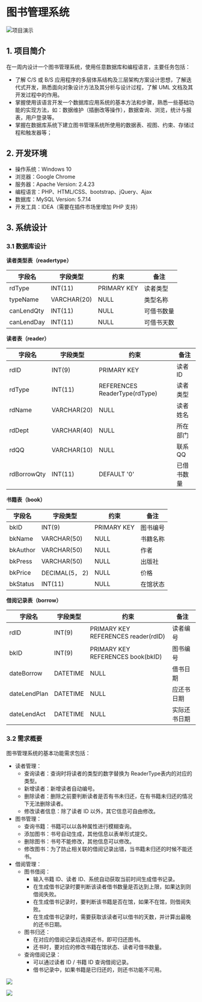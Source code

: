 # 图书管理系统

![项目演示](https://github.com/hovenjay/BookManageSystem/blob/master/images/demo.gif)

## 1. 项目简介

在一周内设计一个图书管理系统，使用任意数据库和编程语言，主要任务包括：

- 了解 C/S 或 B/S 应用程序的多层体系结构及三层架构方案设计思想，了解迭代式开发，熟悉面向对象设计方法及其分析与设计过程，了解 UML 文档及其开发过程中的作用。
- 掌握使用该语言开发一个数据库应用系统的基本方法和步骤，熟悉一些基础功能的实现方法，如：数据维护（插删改等操作），数据查询、浏览，统计与报表，用户登录等。
- 掌握在数据库系统下建立图书管理系统所使用的数据表、视图、约束、存储过程和触发器等；

## 2. 开发环境

- 操作系统：Windows 10
- 浏览器：Google Chrome
- 服务器：Apache Version: 2.4.23
- 编程语言：PHP、HTML/CSS、bootstrap、jQuery、Ajax
- 数据库：MySQL Version: 5.7.14
- 开发工具：IDEA（需要在插件市场里增加 PHP 支持）

## 3. 系统设计

### 3.1 数据库设计

**读者类型表（readertype）**

| **字段名** | **字段类型** | **约束**    | **备注**   |
| ---------- | ------------ | ----------- | ---------- |
| rdType     | INT(11)      | PRIMARY KEY | 读者类型   |
| typeName   | VARCHAR(20)  | NULL        | 类型名称   |
| canLendQty | INT(11)      | NULL        | 可借书数量 |
| canLendDay | INT(11)      | NULL        | 可借书天数 |

**读者表（reader）**

| **字段名**  | **字段类型** | **约束**                      | **备注**   |
| ----------- | ------------ | ----------------------------- | ---------- |
| rdID        | INT(9)       | PRIMARY KEY                   | 读者ID     |
| rdType      | INT(11)      | REFERENCES ReaderType(rdType) | 读者类型   |
| rdName      | VARCHAR(20)  | NULL                          | 读者姓名   |
| rdDept      | VARCHAR(40)  | NULL                          | 所在部门   |
| rdQQ        | VARCHAR(10)  | NULL                          | 联系QQ     |
| rdBorrowQty | INT(11)      | DEFAULT '0'                   | 已借书数量 |

**书籍表（book）**

| **字段名** | **字段类型**   | **约束**    | **备注** |
| ---------- | -------------- | ----------- | -------- |
| bkID       | INT(9)         | PRIMARY KEY | 图书编号 |
| bkName     | VARCHAR(50)    | NULL        | 书籍名称 |
| bkAuthor   | VARCHAR(50)    | NULL        | 作者     |
| bkPress    | VARCHAR(50)    | NULL        | 出版社   |
| bkPrice    | DECIMAL(5， 2) | NULL        | 价格     |
| bkStatus   | INT(11)        | NULL        | 在馆状态 |

**借阅记录表（borrow）**

| **字段名**   | **字段类型** | **约束**                             | **备注**     |
| ------------ | ------------ | ------------------------------------ | ------------ |
| rdID         | INT(9)       | PRIMARY KEY  REFERENCES reader(rdID) | 读者编号     |
| bkID         | INT(9)       | PRIMARY KEY REFERENCES book(bkID)    | 图书编号     |
| dateBorrow   | DATETIME     | NULL                                 | 借书日期     |
| dateLendPlan | DATETIME     | NULL                                 | 应还书日期   |
| dateLendAct  | DATETIME     | NULL                                 | 实际还书日期 |

### 3.2 需求概要

图书管理系统的基本功能需求包括：

- 读者管理：
  - 查询读者：查询时将读者的类型的数字替换为 ReaderType表内的对应的类型。
  - 新增读者：新增读者自动编号。
  - 删除读者：删除之前要判断读者是否有书未归还，在有书籍未归还的情况下无法删除读者。
  - 修改读者信息：除了读者 ID 以外，其它信息可自由修改。
- 图书管理：
  - 查询书籍：书籍可以以各种属性进行模糊查询。
  - 添加图书：书号自动生成，其他信息以表单形式提交。
  - 删除图书：书号不能修改，其他信息可以修改。
  - 修改图书：为了防止相关联的借阅记录出错，当书籍未归还的时候不能还书。
- 借阅管理：
  - 图书借阅：
    - 输入书籍 ID、读者 ID、系统自动获取当前时间生成借书记录。
    - 在生成借书记录时要判断该读者借书数量是否达到上限，如果达到则借阅失败。
    - 在生成借书记录时，要判断该书籍是否在馆，如果不在馆，则借阅失败。
    - 在生成借书记录时，需要获取该读者可以借书的天数，并计算出最晚的还书日期。
  - 图书归还：
    - 在对应的借阅记录后选择还书，即可归还图书。
    - 还书时，要对应的修改书籍在馆状态、读者可借书数量。
  - 查询借阅记录：
    - 可以通过读者 ID / 书籍 ID 查询借阅记录。
    - 借书记录中，如果书籍是已归还的，则还书功能不可用。

![](https://github.com/hovenjay/BookManageSystem/blob/master/images/uml1.png)

![](https://github.com/hovenjay/BookManageSystem/blob/master/images/uml2.png)